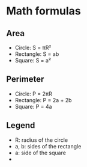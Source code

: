 # Math formulas
## Area
- Circle: S = πR²
- Rectangle: S = ab
- Square: S = a²

## Perimeter
- Circle: P = 2πR
- Rectangle: P = 2a + 2b
- Square: P = 4a

## Legend
- R: radius of the circle  
- a, b: sides of the rectangle  
- a: side of the square
- 